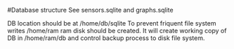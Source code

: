 #Database structure
See sensors.sqlite and graphs.sqlite

DB location should be at /home/db/sqlite
To prevent friquent file system writes /home/ram ram disk should be created.
It will create working copy of DB in /home/ram/db and control backup process to disk file system.
